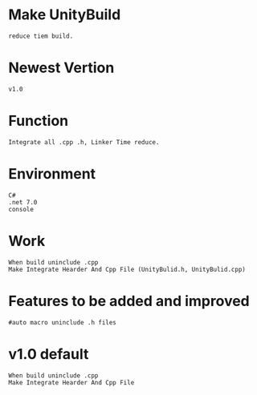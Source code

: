 # Make UnityBuild
    reduce tiem build.

# Newest Vertion
    v1.0
    
# Function
    Integrate all .cpp .h, Linker Time reduce.
    
# Environment
    C#
    .net 7.0
    console
    
# Work
    When build uninclude .cpp
    Make Integrate Hearder And Cpp File (UnityBulid.h, UnityBulid.cpp)
    
# Features to be added and improved
    #auto macro uninclude .h files

# v1.0 default
    When build uninclude .cpp
    Make Integrate Hearder And Cpp File
